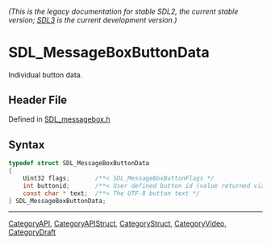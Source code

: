 ###### (This is the legacy documentation for stable SDL2, the current stable version; [SDL3](https://wiki.libsdl.org/SDL3/) is the current development version.)
# SDL_MessageBoxButtonData

Individual button data.

## Header File

Defined in [SDL_messagebox.h](https://github.com/libsdl-org/SDL/blob/SDL2/include/SDL_messagebox.h)

## Syntax

```c
typedef struct SDL_MessageBoxButtonData
{
    Uint32 flags;       /**< SDL_MessageBoxButtonFlags */
    int buttonid;       /**< User defined button id (value returned via SDL_ShowMessageBox) */
    const char * text;  /**< The UTF-8 button text */
} SDL_MessageBoxButtonData;
```

----
[CategoryAPI](CategoryAPI), [CategoryAPIStruct](CategoryAPIStruct), [CategoryStruct](CategoryStruct), [CategoryVideo](CategoryVideo), [CategoryDraft](CategoryDraft)


